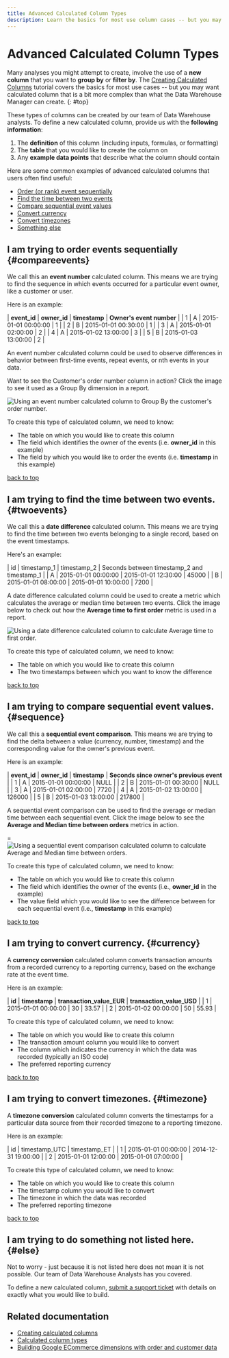 ```yaml
---
title: Advanced Calculated Column Types
description: Learn the basics for most use column cases -- but you may want calculated column that iss a bit more complex than what the Data Warehouse Manager can create.
---
```

# Advanced Calculated Column Types

Many analyses you might attempt to create, involve the use of a **new column** that you want to **group by** or **filter by**. The [Creating Calculated Columns](../data-warehouse-mgr/creating-calculated-columns.md) tutorial covers the basics for most use cases -- but you may want calculated column that is a bit more complex than what the Data Warehouse Manager can create.
{: #top}

These types of columns can be created by our team of Data Warehouse analysts. To define a new calculated column, provide us with the **following information**:

1. The **definition** of this column (including inputs, formulas, or formatting)
1. The **table** that you would like to create the column on
1. Any **example data points** that describe what the column should contain

Here are some common examples of advanced calculated columns that users often find useful:

* [Order (or rank) event sequentially](../#compareevents)
* [Find the time between two events](../#twoevents)
* [Compare sequential event values](../#sequence)
* [Convert currency](../#currency)
* [Convert timezones](../#timezone)
* [Something else](../#else)

## I am trying to order events sequentially {#compareevents}

We call this an **event number** calculated column. This means we are trying to find the sequence in which events occurred for a particular event owner, like a customer or user.

Here is an example:

| **event\_id** | **owner\_id** | **timestamp** | **Owner's event number** |
| 1 | A | 2015-01-01 00:00:00 | 1 |
| 2 | B | 2015-01-01 00:30:00 | 1 |
| 3 | A | 2015-01-01 02:00:00 | 2 |
| 4 | A |  2015-01-02 13:00:00 | 3 |
| 5 | B | 2015-01-03 13:00:00 | 2 |

An event number calculated column could be used to observe differences in behavior between first-time events, repeat events, or nth events in your data.

Want to see the Customer's order number column in action? Click the image to see it used as a Group By dimension in a report.

![Using an event number calculated column to Group By the customer's order number.](../../assets/EventNumber.gif)<!--{: style="max-width: 500px;"}-->

To create this type of calculated column, we need to know:

* The table on which you would like to create this column
* The field which identifies the owner of the events (i.e. **owner\_id** in this example)
* The field by which you would like to order the events (i.e. **timestamp** in this example)

[back to top](../#top)

## I am trying to find the time between two events. {#twoevents}

We call this a **date difference** calculated column. This means we are trying to find the time between two events belonging to a single record, based on the event timestamps.

Here's an example:

| id | timestamp\_1 | timestamp\_2 | Seconds between timestamp\_2 and timestamp\_1 |
| A | 2015-01-01 00:00:00 | 2015-01-01 12:30:00 | 45000 |
| B | 2015-01-01 08:00:00 | 2015-01-01 10:00:00 | 7200  |

A date difference calculated column could be used to create a metric which calculates the average or median time between two events. Click the image below to check out how the **Average time to first order** metric is used in a report.

![Using a date difference calculated column to calculate Average time to first order.](../../assets/DateDifference.gif)<!--{: style="max-width: 500px;"}-->

To create this type of calculated column, we need to know:

* The table on which you would like to create this column
* The two timestamps between which you want to know the difference

[back to top](../#top)

## I am trying to compare sequential event values. {#sequence}

We call this a **sequential event comparison**. This means we are trying to find the delta between a value (currency, number, timestamp) and the corresponding value for the owner's previous event.

Here is an example:

| **event\_id** | **owner\_id** | **timestamp** | **Seconds since owner's previous event** |
| 1 | A | 2015-01-01 00:00:00 | NULL |
| 2 | B | 2015-01-01 00:30:00 | NULL |
| 3 | A | 2015-01-01 02:00:00 | 7720 |
| 4 | A | 2015-01-02 13:00:00 | 126000 |
| 5 | B | 2015-01-03 13:00:00 | 217800 |

A sequential event comparison can be used to find the average or median time between each sequential event. Click the image below to see the **Average and Median time between orders** metrics in action.

=![Using a sequential event comparison calculated column to calculate Average and Median time between orders.](../../assets/SeqEventComp.gif)<!--{: style="max-width: 500px;"}-->

To create this type of calculated column, we need to know:

* The table on which you would like to create this column
* The field which identifies the owner of the events (i.e., **owner\_id** in the example)
* The value field which you would like to see the difference between for each sequential event (i.e., **timestamp** in this example)

[back to top](../#top)

## I am trying to convert currency. {#currency}

A **currency conversion** calculated column converts transaction amounts from a recorded currency to a reporting currency, based on the exchange rate at the event time.

Here is an example:

| **id** | **timestamp** | **transaction\_value\_EUR** | **transaction\_value\_USD** |
| 1 | 2015-01-01 00:00:00 | 30 | 33.57 |
| 2 | 2015-01-02 00:00:00 | 50 | 55.93 |

To create this type of calculated column, we need to know:

* The table on which you would like to create this column
* The transaction amount column you would like to convert
* The column which indicates the currency in which the data was recorded (typically an ISO code)
* The preferred reporting currency

[back to top](../#top)

## I am trying to convert timezones. {#timezone}

A **timezone conversion** calculated column converts the timestamps for a particular data source from their recorded timezone to a reporting timezone.

Here is an example:

| id | timestamp\_UTC | timestamp\_ET |
| 1 | 2015-01-01 00:00:00 | 2014-12-31 19:00:00 |
| 2 | 2015-01-01 12:00:00 | 2015-01-01 07:00:00 |

To create this type of calculated column, we need to know:

* The table on which you would like to create this column
* The timestamp column you would like to convert
* The timezone in which the data was recorded
* The preferred reporting timezone

[back to top](../#top)

## I am trying to do something not listed here. {#else}

Not to worry - just because it is not listed here does not mean it is not possible. Our team of Data Warehouse Analysts has you covered.

To define a new calculated column, [submit a support ticket](../../getting-started/support.md) with details on exactly what you would like to build.

## Related documentation

* [Creating calculated columns](../data-warehouse-mgr/creating-calculated-columns.md)
* [Calculated column types](../data-warehouse-mgr/calc-column-types.md)
* [Building Google ECommerce dimensions with order and customer data](../data-warehouse-mgr/bldg-google-ecomm-dim.md)
